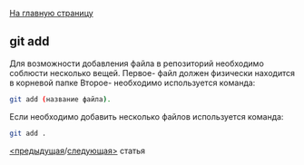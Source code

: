 [На главную страницу](/readme.md)

## git add
Для возможности добавления файла в репозиторий необходимо соблюсти несколько вещей.
Первое- файл должен физически находится в корневой папке 
Второе- необходимо используется команда: 
```bash
git add (название файла).
``` 
Если необходимо добавить несколько файлов используется команда: 
```bash
git add .
``` 
[<предыдущая](init.md)/[следующая>](status.md) статья